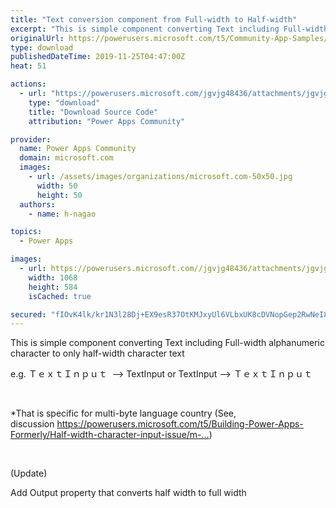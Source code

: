 ```yaml
---
title: "Text conversion component from Full-width to Half-width"
excerpt: "This is simple component converting Text including Full-width alphanumeric character to only half-width character text e.g. ＴｅｘｔＩｎｐｕｔ --&amp;gt;"
originalUrl: https://powerusers.microsoft.com/t5/Community-App-Samples/Text-conversion-component-from-Full-width-to-Half-width/td-p/412040
type: download
publishedDateTime: 2019-11-25T04:47:00Z
heat: 51

actions:
  - url: "https://powerusers.microsoft.com/jgvjg48436/attachments/jgvjg48436/AppFeedbackGallery/328/4/full-halfConversion.msapp"
    type: "download"
    title: "Download Source Code"
    attribution: "Power Apps Community"

provider:
  name: Power Apps Community
  domain: microsoft.com
  images:
    - url: /assets/images/organizations/microsoft.com-50x50.jpg
      width: 50
      height: 50
  authors:
    - name: h-nagao

topics:
  - Power Apps

images:
  - url: https://powerusers.microsoft.com//jgvjg48436/attachments/jgvjg48436/AppFeedbackGallery/328/3/FHC.PNG
    width: 1068
    height: 584
    isCached: true

secured: "fIOvK4lk/kr1N3l28Dj+EX9esR37OtKMJxyUl6VLbxUK8cDVNopGep2RwNeI8CXM9iQ3/D6HJabNW7goIsAAJF6eXzoPdnSsrKgebJVi9BgzTLq9PI9nrN8svQXQ+diyYAvbC8zXllM6FoRSGKL+czCBvXdXqnaIe12JBOLmxzZjxPS7E3Aq9rgWdXiM1fNzLfbdeHcc/TK1DdG7uC4iwNrpEpzzkH9IFk/gIVSUDAQPQO8hgqT6JoqvBR6nK4hkdldi7jDwqSTpFZXSzkJXFpe5gbJ8tM9uxWnyxIxeFtf0athMEF5QAJRrBA83SO9qUE5xF4bQYLO5o26FRyFfxt1j0G83+6QFFINJZbifYTEmAYUBjDlutB4WFzmVVR4xMnCmBLJliI81re5MTjnqt2uY4Avf6fYxqGWh1SaR/it0YOPsn/8CRlhE3NHC40Oy;MAOV7v9bJhYFdd5Qv3OzJQ=="
---
```

<p>This is simple component converting Text including Full-width alphanumeric character to only half-width character text</p><p>e.g. ＴｅｘｔＩｎｐｕｔ&nbsp; --&gt; TextInput or&nbsp;TextInput --&gt;&nbsp;ＴｅｘｔＩｎｐｕｔ&nbsp;&nbsp;</p><p>&nbsp;</p><p>*That is specific for multi-byte language country (See, discussion&nbsp;<a href="https://powerusers.microsoft.com/t5/Building-Power-Apps-Formerly/Half-width-character-input-issue/m-p/411932" target="_blank" rel="noopener">https://powerusers.microsoft.com/t5/Building-Power-Apps-Formerly/Half-width-character-input-issue/m-...</a>)</p><p>&nbsp;</p><p>(Update)</p><p>Add Output property that converts half width to full width&nbsp;</p>

